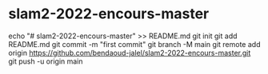 # slam2-2022-encours-master
echo "# slam2-2022-encours-master" >> README.md
git init
git add README.md
git commit -m "first commit"
git branch -M main
git remote add origin https://github.com/bendaoud-jalel/slam2-2022-encours-master.git
git push -u origin main

